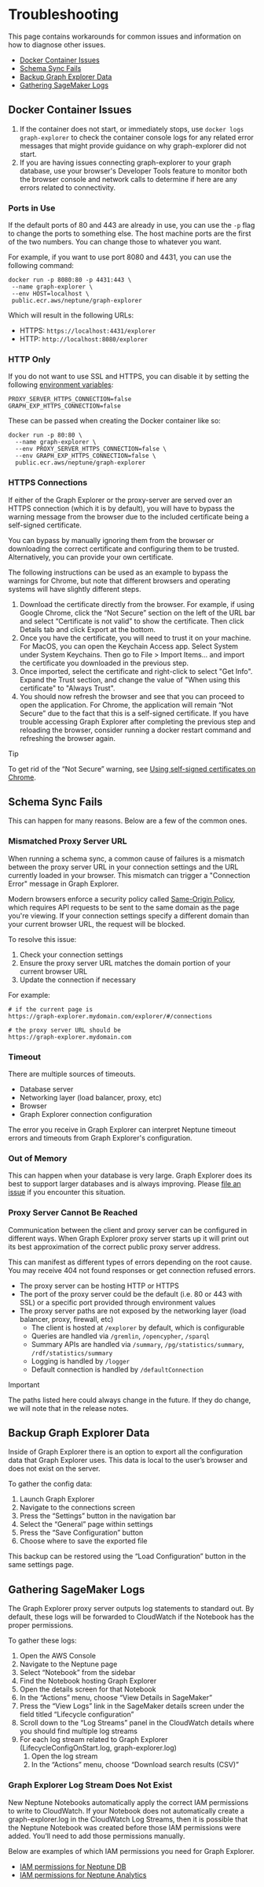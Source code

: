 # Troubleshooting

This page contains workarounds for common issues and information on how to
diagnose other issues.

- [Docker Container Issues](#docker-container-issues)
- [Schema Sync Fails](#schema-sync-fails)
- [Backup Graph Explorer Data](#backup-graph-explorer-data)
- [Gathering SageMaker Logs](#gathering-sagemaker-logs)

## Docker Container Issues

1. If the container does not start, or immediately stops, use
   `docker logs graph-explorer` to check the container console logs for any
   related error messages that might provide guidance on why graph-explorer did
   not start.
2. If you are having issues connecting graph-explorer to your graph database,
   use your browser's Developer Tools feature to monitor both the browser
   console and network calls to determine if here are any errors related to
   connectivity.

### Ports in Use

If the default ports of 80 and 443 are already in use, you can use the `-p` flag
to change the ports to something else. The host machine ports are the first of
the two numbers. You can change those to whatever you want.

For example, if you want to use port 8080 and 4431, you can use the following
command:

```
docker run -p 8080:80 -p 4431:443 \
 --name graph-explorer \
 --env HOST=localhost \
 public.ecr.aws/neptune/graph-explorer
```

Which will result in the following URLs:

- HTTPS: `https://localhost:4431/explorer`
- HTTP: `http://localhost:8080/explorer`

### HTTP Only

If you do not want to use SSL and HTTPS, you can disable it by setting the
following
[environment variables](/additionaldocs/development.md#environment-variables):

```
PROXY_SERVER_HTTPS_CONNECTION=false
GRAPH_EXP_HTTPS_CONNECTION=false
```

These can be passed when creating the Docker container like so:

```
docker run -p 80:80 \
  --name graph-explorer \
  --env PROXY_SERVER_HTTPS_CONNECTION=false \
  --env GRAPH_EXP_HTTPS_CONNECTION=false \
  public.ecr.aws/neptune/graph-explorer
```

### HTTPS Connections

If either of the Graph Explorer or the proxy-server are served over an HTTPS
connection (which it is by default), you will have to bypass the warning message
from the browser due to the included certificate being a self-signed
certificate.

You can bypass by manually ignoring them from the browser or downloading the
correct certificate and configuring them to be trusted. Alternatively, you can
provide your own certificate.

The following instructions can be used as an example to bypass the warnings for
Chrome, but note that different browsers and operating systems will have
slightly different steps.

1. Download the certificate directly from the browser. For example, if using
   Google Chrome, click the “Not Secure” section on the left of the URL bar and
   select “Certificate is not valid” to show the certificate. Then click Details
   tab and click Export at the bottom.
2. Once you have the certificate, you will need to trust it on your machine. For
   MacOS, you can open the Keychain Access app. Select System under System
   Keychains. Then go to File > Import Items... and import the certificate you
   downloaded in the previous step.
3. Once imported, select the certificate and right-click to select "Get Info".
   Expand the Trust section, and change the value of "When using this
   certificate" to "Always Trust".
4. You should now refresh the browser and see that you can proceed to open the
   application. For Chrome, the application will remain “Not Secure” due to the
   fact that this is a self-signed certificate. If you have trouble accessing
   Graph Explorer after completing the previous step and reloading the browser,
   consider running a docker restart command and refreshing the browser again.

<!-- prettier-ignore -->
> [!TIP]
> To get rid of the “Not Secure” warning, see
[Using self-signed certificates on Chrome](../development.md#using-self-signed-certificates-on-chrome).

## Schema Sync Fails

This can happen for many reasons. Below are a few of the common ones.

### Mismatched Proxy Server URL

When running a schema sync, a common cause of failures is a mismatch between the
proxy server URL in your connection settings and the URL currently loaded in
your browser. This mismatch can trigger a "Connection Error" message in Graph
Explorer.

Modern browsers enforce a security policy called
[Same-Origin Policy](https://developer.mozilla.org/en-US/docs/Web/Security/Same-origin_policy),
which requires API requests to be sent to the same domain as the page you're
viewing. If your connection settings specify a different domain than your
current browser URL, the request will be blocked.

To resolve this issue:

1. Check your connection settings
2. Ensure the proxy server URL matches the domain portion of your
   current browser URL
3. Update the connection if necessary

For example:

```
# if the current page is
https://graph-explorer.mydomain.com/explorer/#/connections

# the proxy server URL should be
https://graph-explorer.mydomain.com
```

### Timeout

There are multiple sources of timeouts.

- Database server
- Networking layer (load balancer, proxy, etc)
- Browser
- Graph Explorer connection configuration

The error you receive in Graph Explorer can interpret Neptune timeout errors and
timeouts from Graph Explorer's configuration.

### Out of Memory

This can happen when your database is very large. Graph Explorer does its best
to support larger databases and is always improving. Please
[file an issue](https://github.com/aws/graph-explorer/issues/new/choose) if you
encounter this situation.

### Proxy Server Cannot Be Reached

Communication between the client and proxy server can be configured in different
ways. When Graph Explorer proxy server starts up it will print out its best
approximation of the correct public proxy server address.

This can manifest as different types of errors depending on the root cause. You
may receive 404 not found responses or get connection refused errors.

- The proxy server can be hosting HTTP or HTTPS
- The port of the proxy server could be the default (i.e. 80 or 443 with SSL) or
  a specific port provided through environment values
- The proxy server paths are not exposed by the networking layer (load balancer,
  proxy, firewall, etc)
  - The client is hosted at `/explorer` by default, which is configurable
  - Queries are handled via `/gremlin`, `/opencypher`, `/sparql`
  - Summary APIs are handled via `/summary`, `/pg/statistics/summary`,
    `/rdf/statistics/summary`
  - Logging is handled by `/logger`
  - Default connection is handled by `/defaultConnection`

> [!IMPORTANT]  
> The paths listed here could always change in the future. If they do change, we
> will note that in the release notes.

## Backup Graph Explorer Data

Inside of Graph Explorer there is an option to export all the configuration data
that Graph Explorer uses. This data is local to the user’s browser and does not
exist on the server.

To gather the config data:

1. Launch Graph Explorer
2. Navigate to the connections screen
3. Press the “Settings” button in the navigation bar
4. Select the “General” page within settings
5. Press the “Save Configuration” button
6. Choose where to save the exported file

This backup can be restored using the “Load Configuration” button in the same
settings page.

## Gathering SageMaker Logs

The Graph Explorer proxy server outputs log statements to standard out. By
default, these logs will be forwarded to CloudWatch if the Notebook has the
proper permissions.

To gather these logs:

1. Open the AWS Console
2. Navigate to the Neptune page
3. Select “Notebook” from the sidebar
4. Find the Notebook hosting Graph Explorer
5. Open the details screen for that Notebook
6. In the “Actions” menu, choose “View Details in SageMaker”
7. Press the “View Logs” link in the SageMaker details screen under the field
   titled “Lifecycle configuration”
8. Scroll down to the “Log Streams” panel in the CloudWatch details where you
   should find multiple log streams
9. For each log stream related to Graph Explorer (LifecycleConfigOnStart.log,
   graph-explorer.log)
   1. Open the log stream
   2. In the “Actions” menu, choose “Download search results (CSV)”

### Graph Explorer Log Stream Does Not Exist

New Neptune Notebooks automatically apply the correct IAM permissions to write
to CloudWatch. If your Notebook does not automatically create a
graph-explorer.log in the CloudWatch Log Streams, then it is possible that the
Neptune Notebook was created before those IAM permissions were added. You’ll
need to add those permissions manually.

Below are examples of which IAM permissions you need for Graph Explorer.

- [IAM permissions for Neptune DB](https://raw.githubusercontent.com/aws/graph-explorer/main/additionaldocs/sagemaker/graph-explorer-neptune-db-policy.json)
- [IAM permissions for Neptune Analytics](https://raw.githubusercontent.com/aws/graph-explorer/main/additionaldocs/sagemaker/graph-explorer-neptune-analytics-policy.json)
